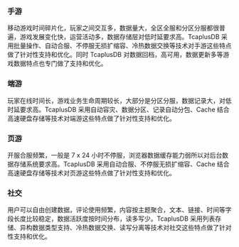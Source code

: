 [//]: # (chinagitpath:XXXXX)

### 手游

移动游戏时间碎片化，玩家之间交互多，数据量大，全区全服和分区分服都很普遍，游戏发展变化快，运营活动多，数据存储层对低时延要求高。TcaplusDB 采用批量操作、自动合服、不停服无损扩缩容、冷热数据交换等技术对手游这些特点做了针对性支持和优化。同时 TcaplusDB 对数据回档，高可用，数据更新多等游戏数据特点也专门做了支持和优化。

### 端游

玩家在线时间长，游戏业务生命周期较长，大部分是分区分服，数据记录大，对低时延要求高。TcaplusDB 采用自动容灾、数据分区、记录自动分包、Cache 结合高速硬盘存储等技术对端游这些特点做了针对性支持和优化。

### 页游

开服合服频繁，一般是 7 x 24 小时不停服，浏览器数据缓存能力弱所以对后台数据存储系统要求高。TcaplusDB 采用自动合服、不停服无损扩缩容、Cache 结合高速硬盘存储等技术对页游这些特点做了针对性支持和优化。

### 社交

用户可以自由创建数据，评论使用频繁，内容按主题聚合，文本、链接、时间等字段长度比较稳定，数据活跃度按时间分布，读多写少。TcaplusDB 采用列表存储、异构数据类型支持、冷热数据交换、读写分离等技术对社交这些特点做了针对性支持和优化。
